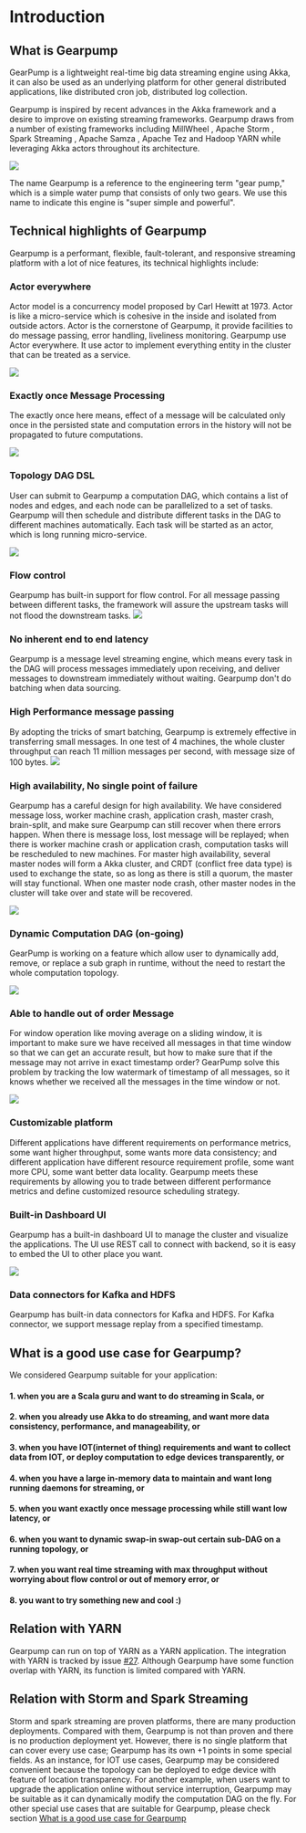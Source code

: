 Introduction
================

What is Gearpump
-----------------

GearPump is a lightweight real-time big data streaming engine using Akka, it can also be used as an underlying platform for other general distributed applications, like distributed cron job, distributed log collection. 

Gearpump is inspired by recent advances in the Akka framework and a desire to improve on existing streaming frameworks. Gearpump draws from a number of existing frameworks including MillWheel , Apache Storm , Spark Streaming , Apache Samza , Apache Tez and Hadoop YARN  while leveraging Akka actors throughout its architecture.

![](/img/logo2.png)
 
The name Gearpump is a reference to the engineering term "gear pump," which is a simple water pump that consists of only two gears. We use this name to indicate this engine is "super simple and powerful".

Technical highlights of Gearpump
-------------

Gearpump is a performant, flexible, fault-tolerant, and responsive streaming platform with a lot of nice features, its technical highlights include:

### Actor everywhere

Actor model is a concurrency model proposed by Carl Hewitt at 1973. Actor is like a micro-service which is cohesive in the inside and isolated from outside actors. Actor is the cornerstone of Gearpump, it provide facilities to do message passing, error handling, liveliness monitoring. Gearpump use Actor everywhere. It use actor to implement everything entity in the cluster that can be treated as a service.

![](/img/actor_hierarchy.png)
 
### Exactly once Message Processing

The exactly once here means, effect of a message will be calculated only once in the persisted state and computation errors in the history will not be propagated to future computations.

![](/img/exact.png)

### Topology DAG DSL

User can submit to Gearpump a computation DAG, which contains a list of nodes and edges, and each node can be parallelized to a set of tasks. Gearpump will then schedule and distribute different tasks in the DAG to different machines automatically. Each task will be started as an actor, which is long running micro-service. 

![](/img/dag.png)

### Flow control

Gearpump has built-in support for flow control. For all message passing between different tasks, the framework will assure the upstream tasks will not flood the downstream tasks. 
![](/img/flowcontrol.png)

### No inherent end to end latency

Gearpump is a message level streaming engine, which means every task in the DAG will process messages immediately upon receiving, and deliver messages to downstream immediately without waiting. Gearpump don't do batching when data sourcing.

### High Performance message passing

By adopting the tricks of smart batching, Gearpump is extremely effective in transferring small messages. In one test of 4 machines, the whole cluster throughput can reach 11 million messages per second, with message size of 100 bytes.
![](/img/dashboard.png)

### High availability, No single point of failure

Gearpump has a careful design for high availability. We have considered message loss, worker machine crash, application crash, master crash, brain-split, and make sure Gearpump can still recover when there errors happen. When there is message loss, lost message will be replayed; when there is worker machine crash or application crash, computation tasks will be rescheduled to new machines. For master high availability, several master nodes will form a Akka cluster, and CRDT (conflict free data type) is used to exchange the state, so as long as there is still a quorum, the master will stay functional. When one master node crash, other master nodes in the cluster will take over and state will be recovered. 

![](/img/ha.png)

### Dynamic Computation DAG (on-going)

GearPump is working on a feature which allow user to dynamically add, remove, or replace a sub graph in runtime, without the need to restart the whole computation topology.

![](/img/dynamic.png)

### Able to handle out of order Message

For window operation like moving average on a sliding window, it is important to make sure we have received all messages in that time window so that we can get an accurate result, but how to make sure that if the message may not arrive in exact timestamp order? GearPump solve this problem by tracking the low watermark of timestamp of all messages, so it knows whether we received all the messages in the time window or not.

![](/img/clock.png)

### Customizable platform

Different applications have different requirements on performance metrics, some want higher throughput, some wants more data consistency; and different application have different resource requirement profile, some want more CPU, some want better data locality. Gearpump meets these requirements by allowing you to trade between different performance metrics and define customized resource scheduling strategy. 

### Built-in Dashboard UI

Gearpump has a built-in dashboard UI to manage the cluster and visualize the applications. The UI use REST call to connect with backend, so it is easy to embed the UI to other place you want. 

![](/img/dashboard.gif)

### Data connectors for Kafka and HDFS

Gearpump has built-in data connectors for Kafka and HDFS. For Kafka connector, we support message replay from a specified timestamp.

What is a good use case for Gearpump?
--------------------

We considered Gearpump suitable for your application:

#### 1.  when you are a Scala guru and want to do streaming in Scala, or

#### 2.  when you already use Akka to do streaming, and want more data consistency, performance, and manageability, or

#### 3.  when you have IOT(internet of thing) requirements and want to collect data from IOT, or deploy computation to edge devices transparently, or

#### 4.  when you have a large in-memory data to maintain and want long running daemons for streaming, or

#### 5.  when you want exactly once message processing while still want low latency, or

#### 6.  when you want to dynamic swap-in swap-out certain sub-DAG on a running topology, or

#### 7.  when you want real time streaming with max throughput without worrying about flow control or out of memory error, or

#### 8.  you want to try something new and cool :)

Relation with YARN
--------------
 
Gearpump can run on top of YARN as a YARN application. The integration with YARN is tracked by issue [#27](https://github.com/gearpump/gearpump/issues/27). Although Gearpump have some function overlap with YARN, its function is limited compared with YARN. 

Relation with Storm and Spark Streaming
-----------

Storm and spark streaming are proven platforms, there are many production deployments. Compared with them, Gearpump is not than proven and there is no production deployment yet. However, there is no single platform that can cover every use case; Gearpump has its own +1 points in some special fields. As an instance, for IOT use cases, Gearpump may be considered convenient because the topology can be deployed to edge device with feature of location transparency. For another example, when users want to upgrade the application online without service interruption, Gearpump may be suitable as it can dynamically modify the computation DAG on the fly. For other special use cases that are suitable for Gearpump, please check section [What is a good use case for Gearpump](0.6/introduction/#what-is-a-good-use-case-for-gearpump)

